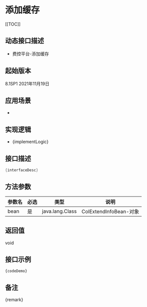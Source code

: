 # 添加缓存 

[[TOC]]

## 动态接口描述

- 费控平台-添加缓存

## 起始版本
8.1SP1
2021年11月19日

## 应用场景
- 

## 实现逻辑
- {implementLogic}

## 接口描述
```java
{interfaceDesc}
```
## 方法参数
 参数名 | 必选 | 类型 | 说明 
--- |---|--- |--- 
bean|是|java.lang.Class|ColExtendInfoBean-对象


## 返回值
void


## 接口示例
```
{codeDemo}
```

## 备注
{remark}
